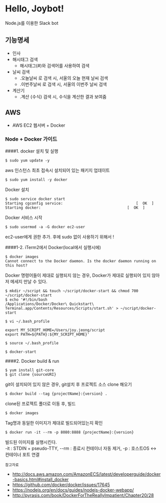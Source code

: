 # Hello, Joybot!
Node.js를 이용한 Slack bot

## 기능명세
- 인사
- 해시태그 검색
  - 해시태그(#)와 검색어를 사용하여 검색
- 날씨 검색
  - .오늘날씨 로 검색 시, 서울의 오늘 현재 날씨 검색
  - .이번주날씨 로 검색 시, 서울의 이번주 날씨 검색
- 계산기
  - .계산 {수식} 검색 시, 수식을 계산한 결과 보여줌

## AWS
- AWS EC2 웹서버 + Docker

### Node + Docker 가이드
####1. docker 설치 및 실행
```
$ sudo yum update -y
```
aws 인스턴스 최초 접속시 설치되어 있는 패키지 업데이트

```
$ sudo yum install -y docker
```
Docker 설치

```
$ sudo service docker start
Starting cgconfig service:                                 [  OK  ]
Starting docker:	                                   [  OK  ]
```
Docker 서비스 시작

```
$ sudo usermod -a -G docker ec2-user
```
ec2-user에게 권한 추가. 후에 sudo 없이 사용하기 위해서 !

####1-2. iTerm2에서 Docker(local에서 실행시에)
```
$ docker images
Cannot connect to the Docker daemon. Is the docker daemon running on this host?
```
Docker 명령어들이 제대로 실행되지 않는 경우, Docker가 제대로 실행되어 있지 않아 저 메세지 만날 수 있다.

```
$ mkdir ~/script && touch ~/script/docker-start && chmod 700 ~/script/docker-start
$ echo '#!/bin/bash
/Applications/Docker/Docker\ Quickstart\ Terminal.app/Contents/Resources/Scripts/start.sh' > ~/script/docker-start
```

```
$ vi ~/.bash_profile

export MY_SCRIPT_HOME=/Users/joy.jeong/script
export PATH=${PATH}:${MY_SCRIPT_HOME}'

$ source ~/.bash_profile
```

```
$ docker-start
```

####2. Docker build & run
```
$ yum install git-core
$ git clone {sourceURI}
```
git이 설치되어 있지 않은 경우, git설치 후 프로젝트 소스 clone 해오기

```
$ docker build --tag {projectName}:{version} .
```
clone된 프로젝트 폴더로 이동 후, 빌드

```
$ docker images
```
Tag명과 동일한 이미지가 제대로 빌드되어있는지 확인

```
$ docker run -it --rm -p 8080:8888 {projectName}:{version}
```
빌드된 이미지를 실행시킨다.\
-it : STDIN + pseudo-TTY, --rm : 종료시 컨테이너 자동 제거, -p : 호스트OS <-> 컨테이너 포트 연결

`참고자료`
- http://docs.aws.amazon.com/AmazonECS/latest/developerguide/docker-basics.html#install_docker
- https://github.com/docker/docker/issues/17645
- https://nodejs.org/en/docs/guides/nodejs-docker-webapp/
- http://pyrasis.com/book/DockerForTheReallyImpatient/Chapter20/28
